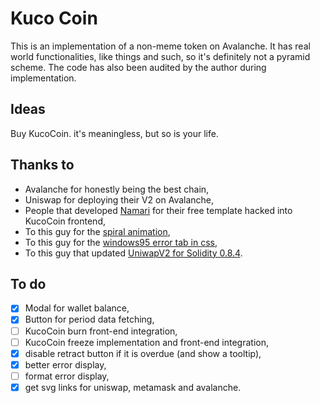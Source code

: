 # Kuco Coin

This is an implementation of a non-meme token on Avalanche. It has real world functionalities, like things and such, so it's definitely not a pyramid scheme. The code has also been audited by the author during implementation.


## Ideas

Buy KucoCoin. it's meaningless, but so is your life.

## Thanks to
- Avalanche for honestly being the best chain,
- Uniswap for deploying their V2 on Avalanche,
- People that developed [Namari](https://onepagelove.com/namari) for their free template hacked into KucoCoin frontend,
- To this guy for the [spiral animation](https://jsfiddle.net/j08691/CKWrN/),
- To this guy for the [windows95 error tab in css](https://codepen.io/jkantner/pen/oNypPOZ),
- To this guy that updated [UniwapV2 for Solidity 0.8.4](https://github.com/islishude/uniswapv2-solc0.8).

## To do
- [x] Modal for wallet balance,
- [x] Button for period data fetching,
- [ ] KucoCoin burn front-end integration,
- [ ] KucoCoin freeze implementation and front-end integration,
- [x] disable retract button if it is overdue (and show a tooltip),
- [x] better error display,
- [ ] format error display,
- [x] get svg links for uniswap, metamask and avalanche.